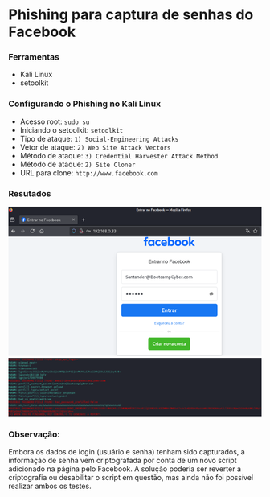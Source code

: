 # Phishing para captura de senhas do Facebook

### Ferramentas

- Kali Linux
- setoolkit

### Configurando o Phishing no Kali Linux

- Acesso root: ``` sudo su ```
- Iniciando o setoolkit: ``` setoolkit ```
- Tipo de ataque: ``` 1) Social-Engineering Attacks ```
- Vetor de ataque: ``` 2) Web Site Attack Vectors ```
- Método de ataque: ```3) Credential Harvester Attack Method ```
- Método de ataque: ``` 2) Site Cloner ```
- URL para clone: ``` http://www.facebook.com ```

### Resutados
![Alt text](./login-fb.png "Página clone de login do Facebook")
![Alt text](./login-fb-data-log.png "Dados coletados na página clone de login do Facebook")

### Observação: 
Embora os dados de login (usuário e senha) tenham sido capturados, a informação de senha vem criptografada por conta de um novo script adicionado na página pelo Facebook. A solução poderia ser reverter a criptografia ou desabilitar o script em questão, mas ainda não foi possível realizar ambos os testes.
